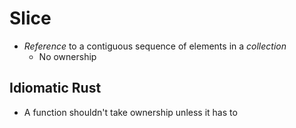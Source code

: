 # Slice
- *Reference* to a contiguous sequence of elements in a *collection*
  - No ownership

## Idiomatic Rust
- A function shouldn't take ownership unless it has to
